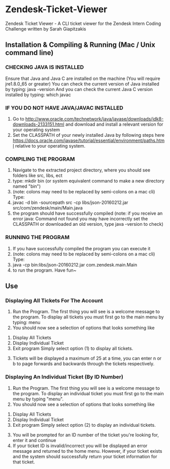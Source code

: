 # Zendesk-Ticket-Viewer
Zendesk Ticket Viewer - A CLI ticket viewer for the Zendesk Intern Coding Challenge
written by Sarah Giapitzakis

## Installation & Compiling & Running (Mac / Unix command line)

### CHECKING JAVA IS INSTALLED
Ensure that Java and Java C are installed on the machine
(You will require jre1.8.0_65 or greater)
You can check the current version of Java installed by typing:
java -version
And you can check the current Java C version installed by typing:
which javac

### IF YOU DO NOT HAVE JAVA/JAVAC INSTALLED
1. Go to http://www.oracle.com/technetwork/java/javase/downloads/jdk8-downloads-2133151.html
and download and install a relevant version for your operating system
2. Set the CLASSPATH of your newly installed Java by following steps here
https://docs.oracle.com/javase/tutorial/essential/environment/paths.html
relative to your operating system.

### COMPILING THE PROGRAM
1. Navigate to the extracted project directory, where you should see folders like src, libs, ect
2. type: mkdir bin (or system equivalent command to make a new directory named "bin")
3. (note: colons may need to be replaced by semi-colons on a mac cli) Type:
3. javac -d bin -sourcepath src -cp libs/json-20160212.jar src/com/zendesk/main/Main.java
5. the program should have successfully compiled
(note: if you receive an error java: Command not found you may have incorrectly
  set the CLASSPATH or downloaded an old version,  type java -version to check)

### RUNNING THE PROGRAM
1. If you have successfully compiled the program you can execute it
2. (note: colons may need to be replaced by semi-colons on a mac cli) Type:
3. java -cp bin:libs/json-20160212.jar com.zendesk.main.Main
4. to run the program. Have fun~



## Use

### Displaying All Tickets For The Account
1. Run the Program. The first thing you will see is a welcome message to the program.
To display all tickets you must first go to the main menu by typing: menu
2. You should now see a selection of options that looks something like
  1) Display All Tickets
  2) Display Individual Ticket
  3) Exit program
Simply select option (1) to display all tickets.
3. Tickets will be displayed a maximum of 25 at a time, you can enter n or b to
page forwards and backwards through the tickets respectively.

### Displaying An Individual Ticket (By ID Number)
1. Run the Program. The first thing you will see is a welcome message to the program.
To display an individual ticket you must first go to the main menu by typing "menu".
2. You should now see a selection of options that looks something like
  1) Display All Tickets
  2) Display Individual Ticket
  3) Exit program
Simply select option (2) to display an individual tickets.
3. You will be prompted for an ID number of the ticket you're looking for, enter it and continue
4. If your ticket ID is invalid/incorrect you will be displayed an error message and returned to
the home menu. However, if your ticket exists and the system should successfully return your
ticket information for that ticket.
